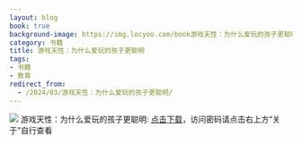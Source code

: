 ```yaml
---
layout: blog
book: true
background-image: https://img.locyoo.com/book游戏天性：为什么爱玩的孩子更聪明.jpg
category: 书籍
title: 游戏天性：为什么爱玩的孩子更聪明
tags:
- 书籍
- 教育
redirect_from:
  - /2024/03/游戏天性：为什么爱玩的孩子更聪明/
---
```

![](https://img.locyoo.com/book游戏天性：为什么爱玩的孩子更聪明.jpg)
游戏天性：为什么爱玩的孩子更聪明: <a name = "ref1" href="https://url18.ctfile.com/d/50983618-60475183-c0c76a?p=3619">点击下载</a>，访问密码请点击右上方“关于”自行查看